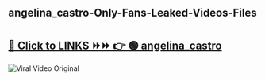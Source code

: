 
 ## angelina_castro-Only-Fans-Leaked-Videos-Files

# <h2><a href="https://mediaupload.pro?angelina_castro">🔗 Click to LINKS ⏩⏩ 👉 🟢 angelina_castro </a></h2>

<a href="https://mediaupload.pro?angelina_castro" rel="nofollow" data-target="animated-image.originalLink"><img src="https://i.ibb.co.com/xMMVF88/686577567.gif" alt="Viral Video Original" style="max-width: 100%; display: inline-block;" data-target="animated-image.originalImage"></a>